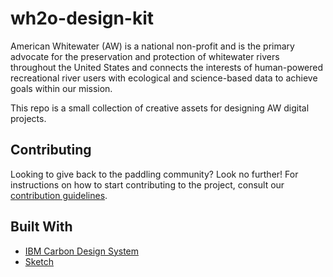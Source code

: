 # wh2o-design-kit

American Whitewater (AW) is a national non-profit and is the primary advocate for the preservation and protection of whitewater rivers throughout the United States and connects the interests of human-powered recreational river users with ecological and science-based data to achieve goals within our mission.

This repo is a small collection of creative assets for designing AW digital projects.

## Contributing

Looking to give back to the paddling community? Look no further! For instructions on how to start
contributing to the project, consult our [contribution guidelines](./CONTRIBUTING.md).

## Built With

- [IBM Carbon Design System](https://www.carbondesignsystem.com/)
- [Sketch](https://www.sketch.com/)
